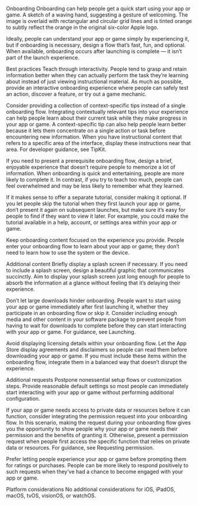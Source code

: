 Onboarding
Onboarding can help people get a quick start using your app or game.
A sketch of a waving hand, suggesting a gesture of welcoming. The image is overlaid with rectangular and circular grid lines and is tinted orange to subtly reflect the orange in the original six-color Apple logo.

Ideally, people can understand your app or game simply by experiencing it, but if onboarding is necessary, design a flow that’s fast, fun, and optional. When available, onboarding occurs after launching is complete — it isn’t part of the launch experience.

Best practices
Teach through interactivity. People tend to grasp and retain information better when they can actually perform the task they’re learning about instead of just viewing instructional material. As much as possible, provide an interactive onboarding experience where people can safely test an action, discover a feature, or try out a game mechanic.

Consider providing a collection of context-specific tips instead of a single onboarding flow. Integrating contextually relevant tips into your experience can help people learn about their current task while they make progress in your app or game. A context-specific tip can also help people learn better because it lets them concentrate on a single action or task before encountering new information. When you have instructional content that refers to a specific area of the interface, display these instructions near that area. For developer guidance, see TipKit.

If you need to present a prerequisite onboarding flow, design a brief, enjoyable experience that doesn’t require people to memorize a lot of information. When onboarding is quick and entertaining, people are more likely to complete it. In contrast, if you try to teach too much, people can feel overwhelmed and may be less likely to remember what they learned.

If it makes sense to offer a separate tutorial, consider making it optional. If you let people skip the tutorial when they first launch your app or game, don’t present it again on subsequent launches, but make sure it’s easy for people to find if they want to view it later. For example, you could make the tutorial available in a help, account, or settings area within your app or game.

Keep onboarding content focused on the experience you provide. People enter your onboarding flow to learn about your app or game; they don’t need to learn how to use the system or the device.

Additional content
Briefly display a splash screen if necessary. If you need to include a splash screen, design a beautiful graphic that communicates succinctly. Aim to display your splash screen just long enough for people to absorb the information at a glance without feeling that it’s delaying their experience.

Don’t let large downloads hinder onboarding. People want to start using your app or game immediately after first launching it, whether they participate in an onboarding flow or skip it. Consider including enough media and other content in your software package to prevent people from having to wait for downloads to complete before they can start interacting with your app or game. For guidance, see Launching.

Avoid displaying licensing details within your onboarding flow. Let the App Store display agreements and disclaimers so people can read them before downloading your app or game. If you must include these items within the onboarding flow, integrate them in a balanced way that doesn’t disrupt the experience.

Additional requests
Postpone nonessential setup flows or customization steps. Provide reasonable default settings so most people can immediately start interacting with your app or game without performing additional configuration.

If your app or game needs access to private data or resources before it can function, consider integrating the permission request into your onboarding flow. In this scenario, making the request during your onboarding flow gives you the opportunity to show people why your app or game needs their permission and the benefits of granting it. Otherwise, present a permission request when people first access the specific function that relies on private data or resources. For guidance, see Requesting permission.

Prefer letting people experience your app or game before prompting them for ratings or purchases. People can be more likely to respond positively to such requests when they’ve had a chance to become engaged with your app or game.

Platform considerations
No additional considerations for iOS, iPadOS, macOS, tvOS, visionOS, or watchOS.